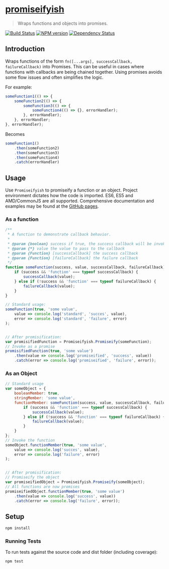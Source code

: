# [promiseifyish](https://github.com/hal313/promiseifyish)

> Wraps functions and objects into promises.

[![Build Status](http://img.shields.io/travis/hal313/promiseifyish/master.svg?style=flat-square)](https://travis-ci.org/hal313/promiseifyish)
[![NPM version](http://img.shields.io/npm/v/@hal313/promiseifyish.svg?style=flat-square)](https://www.npmjs.com/package/@hal313/promiseifyish)
[![Dependency Status](http://img.shields.io/david/hal313/promiseifyish.svg?style=flat-square)](https://david-dm.org/hal313/promiseifyish)

## Introduction

Wraps functions of the form `fn([...args], successCallback, failureCallback)` into Promises. This can be useful in cases where functions with callbacks are being chained together. Using promises avoids some
flow issues and often simplifies the logic.

For example:

```javascript
someFunction1(() => {
    someFunction2(() => {
        someFunction3(() => {
            someFunction4(() => {}, errorHandler);
        }, errorHandler);
    }, errorHandler;
}, errorHandler);
```

Becomes

```javascript
someFunction1()
    .then(someFunction2)
    .then(someFunction3)
    .then(someFunction4)
    .catch(errorHandler)
```

## Usage

Use `Promiseifyish` to promiseify a function or an object. Project environment dictates how the code is imported. ES6, ES5 and AMD/CommonJS are all supported. Comprehensive documentation and examples may be found at the [GitHub pages](https://hal313.github.io/promiseifyish/).

### As a function

```javascript
/**
 * A function to demonstrate callback behavior.
 *
 * @param {boolean} success if true, the success callback will be invoked
 * @param {*} value the value to pass to the callback
 * @param {Function} [successCallback] the success callback
 * @param {Function} [failureCallback] the failure callback
 */
function someFunction(success, value, successCallback, failureCallback) {
    if (success && 'function' === typeof successCallback) {
        successCallback(value);
    } else if (!success && 'function' === typeof failureCallback) {
        failureCallback(value);
    }
}

// Standard usage:
someFunction(true, 'some value',
    value => console.log('standard', 'succes', value),
    error => console.log('standard', 'failure', error)
);


// After promisification:
var promisifiedFunction = Promiseifyish.Promiseify(someFunction);
// Invoke as a promise
promisifiedFunction(true, 'some value')
    .then(value => console.log('promiseified', 'success', value))
    .catch(error => console.log('promiseified', 'failure', error));
```

### As an Object

```javascript
// Standard usage
var someObject = {
    booleanMember: true,
    stringMember: 'some value',
    functionMember: someFunction(success, value, successCallback, failureCallback) {
        if (success && 'function' === typeof successCallback) {
            successCallback(value);
        } else if (!success && 'function' === typeof failureCallback) {
            failureCallback(value);
        }
    }
};
// Invoke the function
someObject.functionMember(true, 'some value',
    value => console.log('succes', value),
    error => console.log('failure', error)
);


// After promisification:
// Promiseify the object
var promiseifiedObject = Promiseifyish.Promiseify(someObject);
// All functions are now promises
promiseifiedObject.functionMember(true, 'some value')
    .then(value => console.log('success', value))
    .catch(error => console.log('failure', error));
```

## Setup

```bash
npm install
```

### Running Tests

To run tests against the source code and dist folder (including coverage):

```bash
npm test
```
